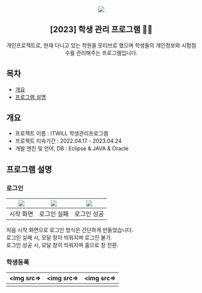 <div align="center">
<img src=https://github.com/Doodam/First_Project/assets/121950964/0a24b88f-6c20-4c64-bd99-5c705d4f982e>
<h2>[2023] 학생 관리 프로그램 👩‍💻</h2>
개인프로젝트로, 현재 다니고 있는 학원을 모티브로 했으며 학생들의 개인정보와 시험점수를 관리해주는 프로그램입니다.
</div>

## 목차
  - [개요](#개요) 
  - [프로그램 설명](#프로그램-설명)


## 개요
- 프로젝트 이름 : ITWILL 학생관리프로그램
- 프로젝트 지속기간 : 2022.04.17 - 2023.04.24
- 개발 엔진 및 언어, DB : Eclipse & JAVA & Oracle


## 프로그램 설명
### 로그인
|<img src=https://github.com/Doodam/First_Project/assets/121950964/51ddb8c7-25c9-4e44-b10e-f6b34ca937a8>|<img src=https://github.com/Doodam/First_Project/assets/121950964/34b7f089-4e43-481a-9da8-ff98b3d008df>|<img src=https://github.com/Doodam/First_Project/assets/121950964/4801da9c-4f27-4b66-9a1f-ac759e6b0c11>
|:---:|:---:|:---:|
|시작 화면|로그인 실패|로그인 성공|

처음 시작 화면으로 로그인 방식은 간단하게 만들었습니다. <br>
로그인 실패 시, 모달 창이 띄워지며 로그인 불가. <br>
로그인 성공 시, 모달 창이 띄워지며 홈으로 창 전환. <br>

### 학생등록
|<img src=>|<img src=>|<img src=>|
|:---:|:---:|:---:|
||||


